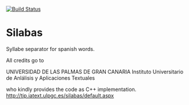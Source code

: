 [![Build Status](https://travis-ci.org/vic/silabas4j.svg)](https://travis-ci.org/vic/silabas4j)

# Silabas

Syllabe separator for spanish words.

All credits go to 

UNIVERSIDAD DE LAS PALMAS DE GRAN CANARIA
Instituto Universitario de Anlálisis y Aplicaciones Textuales

who kindly provides the code as C++ implementation.
http://tip.iatext.ulpgc.es/silabas/default.aspx
